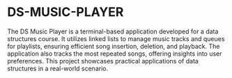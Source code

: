 # DS-MUSIC-PLAYER
 The DS Music Player is a terminal-based application developed for a data structures course. It utilizes linked lists to manage music tracks and queues for playlists, ensuring efficient song insertion, deletion, and playback. The application also tracks the most repeated songs, offering insights into user preferences. This project showcases practical applications of data structures in a real-world scenario.
